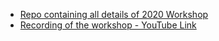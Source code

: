 - [Repo containing all details of 2020 Workshop]([kossiitkgp/git-and-github-workshop-2020](https://github.com/kossiitkgp/git-and-github-workshop-2020))
- [Recording of the workshop - YouTube Link](https://youtu.be/8Hz8Sx8zLGw)
